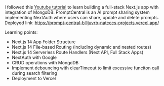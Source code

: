 I followed this [Youtube tutorial](https://www.youtube.com/watch?feature=shared&v=wm5gMKuwSYk) to learn building a full-stack Next.js app with integration of MongoDB. PromptCentral is an AI prompt sharing system implementing NextAuth where users can share, update and delete prompts.
Deployed link: https://prompt-central-bllijuvrb-natcccs-projects.vercel.app/

Learning points:
- Next.js 14 App Folder Structure
- Next.js 14 File-based Routing (including dynamic and nested routes)
- Next.js 14 Serverless Route Handlers (Next API, Full Stack Apps)
- NextAuth with Google
- CRUD operations with MongoDB
- Implement debouncing with clearTimeout to limit excessive funciton call during search filtering
- Deployment to Vercel

